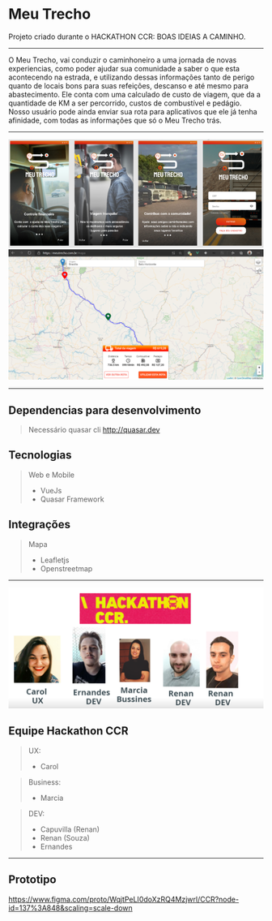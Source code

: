 # Meu Trecho
Projeto criado durante o HACKATHON CCR:
BOAS IDEIAS A CAMINHO.

---------------------------------------

O Meu Trecho, vai conduzir o caminhoneiro a uma jornada de novas experiencias, como poder ajudar sua comunidade a saber o que esta acontecendo na estrada, e utilizando dessas informações tanto de perigo quanto de locais bons para suas refeições, descanso e até mesmo para abastecimento.
Ele conta com uma calculado de custo de viagem, que da a quantidade de KM a ser percorrido, custos de combustível e pedágio.
Nosso usuário pode ainda enviar sua rota para aplicativos que ele já tenha afinidade, com todas as informações que só o Meu Trecho trás.

---------------------------------------

![](sample/p1.png)
![](sample/p2.png)

---------------------------------------

## Dependencias para desenvolvimento

> Necessário quasar cli
http://quasar.dev

## Tecnologias

> Web e Mobile
>- VueJs
>- Quasar Framework

## Integrações

> Mapa
>- Leafletjs
>- Openstreetmap

---------------------------------------

![](sample/equipe.png)

## Equipe Hackathon CCR

> UX:
>- Carol 

> Business:
>- Marcia 

> DEV:
>- Capuvilla (Renan)
>- Renan (Souza)
>- Ernandes 

---------------------------------------

## Prototipo

https://www.figma.com/proto/WqjtPeLI0doXzRQ4Mzjwrl/CCR?node-id=137%3A848&scaling=scale-down
